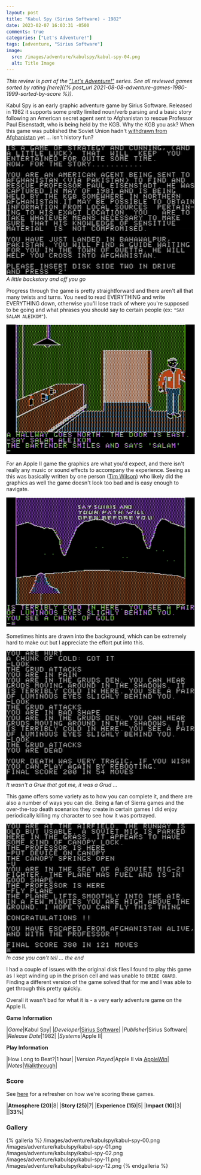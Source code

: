 ```yaml
---
layout: post
title: "Kabul Spy (Sirius Software) - 1982"
date: 2023-02-07 16:03:31 -0500
comments: true
categories: ["Let's Adventure!"]
tags: [adventure, "Sirius Software"]
image:
  src: /images/adventure/kabulspy/kabul-spy-04.png
  alt: Title Image
---
```

_This review is part of the ["Let's Adventure!"](https://www.alexbevi.com/categories/let-s-adventure/) series. See all reviewed games sorted by rating [here]({% post_url 2021-08-08-adventure-games-1980-1999-sorted-by-score %})._

Kabul Spy is an early graphic adventure game by Sirius Software. Released in 1982 it supports some pretty limited noun/verb parsing and a basic story following an American secret agent sent to Afghanistan to rescue Professor Paul Eisenstadt, who is being held by the KGB. Why the KGB you ask? When this game was published the Soviet Union hadn't [withdrawn from Afghanistan](https://en.wikipedia.org/wiki/Soviet_withdrawal_from_Afghanistan) yet ... isn't history fun?

![](/images/adventure/kabulspy/kabul-spy-05.png)
_A little backstory and off you go_

Progress through the game is pretty straightforward and there aren't all that many twists and turns. You need to read EVERYTHING and write EVERYTHING down, otherwise you'll lose track of where you're supposed to be going and what phrases you should say to certain people (ex: `"SAY SALAM ALEIKOM"`).

![](/images/adventure/kabulspy/kabul-spy-10.png)

For an Apple II game the graphics are what you'd expect, and there isn't really any music or sound effects to accompany the experience. Seeing as this was basically written by one person ([Tim Wilson](https://www.mobygames.com/developer/sheet/view/developerId,227522/)) who likely did the graphics as well the game doesn't look too bad and is easy enough to navigate.

![](/images/adventure/kabulspy/kabul-spy-13.png)

Sometimes hints are drawn into the background, which can be extremely hard to make out but I appreciate the effort put into this.

![](/images/adventure/kabulspy/kabul-spy-14.png)
_It wasn't a Grue that got me, it was a Grud ..._

This game offers some variety as to how you can complete it, and there are also a number of ways you can die. Being a fan of Sierra games and the over-the-top death scenarios they create in certain games I did enjoy periodically killing my character to see how it was portrayed.

![](/images/adventure/kabulspy/kabul-spy-03.png)
_In case you can't tell ... the end_

I had a couple of issues with the original disk files I found to play this game as I kept winding up in the prison cell and was unable to `BRIBE GUARD`. Finding a different version of the game solved that for me and I was able to get through this pretty quickly.

Overall it wasn't bad for what it is - a very early adventure game on the Apple II.

**Game Information**

|*Game*|Kabul Spy|
|*Developer*|[Sirius Software](https://en.wikipedia.org/wiki/Sirius_Software)|
|*Publisher*|Sirius Software|
|*Release Date*|1982|
|*Systems*|Apple II|

**Play Information**

|How Long to Beat?|1 hour|
|*Version Played*|Apple II via [AppleWin](https://github.com/AppleWin/AppleWin)|
|*Notes*|[Walkthrough](https://www.giantbomb.com/kabul-spy/3030-51336/guide/)|

### Score

See [here](https://www.alexbevi.com/blog/2021/07/28/adventure-games-1980-1999/#scoring) for a refresher on how we're scoring these games.

|**Atmosphere (20)**|8|
|**Story (25)**|7|
|**Experience (15)**|5|
|**Impact (10)**|3|
||**33%**|

### Gallery

{% galleria %}
/images/adventure/kabulspy/kabul-spy-00.png
/images/adventure/kabulspy/kabul-spy-01.png
/images/adventure/kabulspy/kabul-spy-02.png
/images/adventure/kabulspy/kabul-spy-11.png
/images/adventure/kabulspy/kabul-spy-12.png
{% endgalleria %}